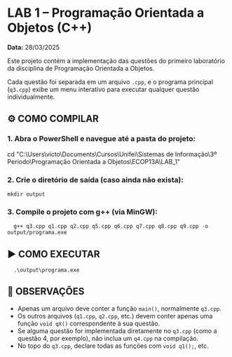 
# LAB 1 – Programação Orientada a Objetos (C++)

**Data:** 28/03/2025

Este projeto contém a implementação das questões do primeiro 
laboratório da disciplina de Programação Orientada a Objetos.

Cada questão foi separada em um arquivo `.cpp`, e o programa 
principal (`q3.cpp`) exibe um menu interativo para executar 
qualquer questão individualmente.


## ⚙️ COMO COMPILAR

### 1. Abra o PowerShell e navegue até a pasta do projeto:

   cd "C:\Users\victo\Documents\Cursos\Unifei\Sistemas de Informação\3º Período\Programação Orientada a Objetos\ECOP13A\LAB_1"

###  2. Crie o diretório de saída (caso ainda não exista):

    mkdir output    

### 3. Compile o projeto com g++ (via MinGW):

 ```
   g++ q3.cpp q1.cpp q2.cpp q5.cpp q6.cpp q7.cpp q8.cpp q9.cpp -o output/programa.exe
 ```

## ▶️ COMO EXECUTAR

      .\output\programa.exe

## 📝 OBSERVAÇÕES

- Apenas um arquivo deve conter a função `main()`, normalmente `q3.cpp`.
- Os outros arquivos (`q1.cpp`, `q2.cpp`, etc.) devem conter apenas 
  uma função `void qX()` correspondente à sua questão.
- Se alguma questão for implementada diretamente no `q3.cpp` (como 
  a questão 4, por exemplo), não inclua um `q4.cpp` na compilação.
- No topo do `q3.cpp`, declare todas as funções com `void q1();`, etc.

